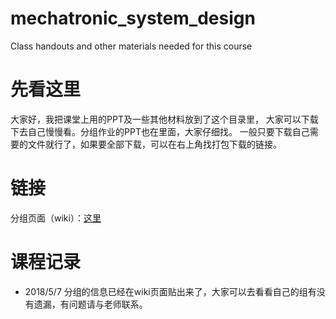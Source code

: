# mechatronic_system_design

Class handouts and other materials needed for this course

# 先看这里

大家好，我把课堂上用的PPT及一些其他材料放到了这个目录里，
大家可以下载下去自己慢慢看。分组作业的PPT也在里面，大家仔细找。
一般只要下载自己需要的文件就行了，如果要全部下载，可以在右上角找打包下载的链接。

# 链接

分组页面（wiki）：[这里](https://github.com/origin2007/mechatronic_system_design/wiki/%E8%AF%BE%E7%A8%8B%E4%BD%9C%E4%B8%9A%E5%88%86%E7%BB%84%E5%90%8D%E5%8D%95(2018))

# 课程记录

- 2018/5/7 分组的信息已经在wiki页面贴出来了，大家可以去看看自己的组有没有遗漏，有问题请与老师联系。